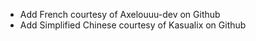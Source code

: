 * Add French courtesy of Axelouuu-dev on Github
* Add Simplified Chinese courtesy of Kasualix on Github